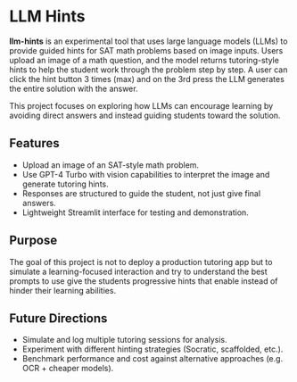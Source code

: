# LLM Hints

**llm-hints** is an experimental tool that uses large language models (LLMs) to provide guided hints for SAT math problems based on image inputs. Users upload an image of a math question, and the model returns tutoring-style hints to help the student work through the problem step by step. A user can click the hint button 3 times (max) and on the 3rd press the LLM generates the entire solution with the answer. 

This project focuses on exploring how LLMs can encourage learning by avoiding direct answers and instead guiding students toward the solution.

## Features

- Upload an image of an SAT-style math problem.
- Use GPT-4 Turbo with vision capabilities to interpret the image and generate tutoring hints.
- Responses are structured to guide the student, not just give final answers.
- Lightweight Streamlit interface for testing and demonstration.

## Purpose

The goal of this project is not to deploy a production tutoring app but to simulate a learning-focused interaction and try to understand the best prompts to use give the students progressive hints that enable instead of hinder their learning abilities.

## Future Directions

- Simulate and log multiple tutoring sessions for analysis.
- Experiment with different hinting strategies (Socratic, scaffolded, etc.).
- Benchmark performance and cost against alternative approaches (e.g. OCR + cheaper models).

